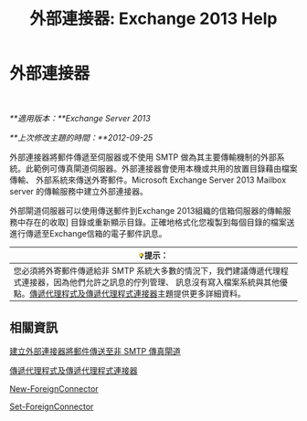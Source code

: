 ﻿---
title: '外部連接器: Exchange 2013 Help'
TOCTitle: 外部連接器
ms:assetid: 21c6a7a9-f4d2-4359-9ac9-930701b63a4e
ms:mtpsurl: https://technet.microsoft.com/zh-tw/library/Aa996779(v=EXCHG.150)
ms:contentKeyID: 50472816
ms.date: 05/21/2018
mtps_version: v=EXCHG.150
ms.translationtype: MT
---

# 外部連接器

 

_**適用版本：**Exchange Server 2013_

_**上次修改主題的時間：**2012-09-25_

外部連接器將郵件傳遞至伺服器或不使用 SMTP 做為其主要傳輸機制的外部系統。此範例可傳真閘道伺服器。外部連接器會使用本機或共用的放置目錄藉由檔案傳輸、 外部系統來傳送外寄郵件。Microsoft Exchange Server 2013 Mailbox server 的傳輸服務中建立外部連接器。

外部閘道伺服器可以使用傳送郵件到Exchange 2013組織的信箱伺服器的傳輸服務中存在的收取\] 目錄或重新顯示目錄。正確地格式化您複製到每個目錄的檔案送進行傳遞至Exchange信箱的電子郵件訊息。

<table>
<thead>
<tr class="header">
<th><img src="images/Bb124558.tip(EXCHG.150).gif" title="提示" alt="提示" />提示：</th>
</tr>
</thead>
<tbody>
<tr class="odd">
<td>您必須將外寄郵件傳遞給非 SMTP 系統大多數的情況下，我們建議傳遞代理程式連接器，因為他們允許之訊息的佇列管理、 訊息沒有寫入檔案系統與其他優點。<a href="delivery-agents-and-delivery-agent-connectors-exchange-2013-help.md">傳遞代理程式及傳遞代理程式連接器</a>主題提供更多詳細資料。</td>
</tr>
</tbody>
</table>


## 相關資訊

[建立外部連接器將郵件傳送至非 SMTP 傳真閘道](create-a-foreign-connector-to-deliver-messages-to-a-non-smtp-fax-gateway-exchange-2013-help.md)

[傳遞代理程式及傳遞代理程式連接器](delivery-agents-and-delivery-agent-connectors-exchange-2013-help.md)

[New-ForeignConnector](https://technet.microsoft.com/zh-tw/library/aa996310\(v=exchg.150\))

[Set-ForeignConnector](https://technet.microsoft.com/zh-tw/library/bb123789\(v=exchg.150\))

